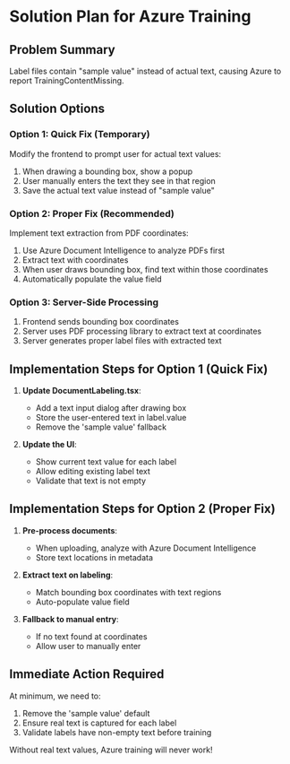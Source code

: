 # Solution Plan for Azure Training

## Problem Summary
Label files contain "sample value" instead of actual text, causing Azure to report TrainingContentMissing.

## Solution Options

### Option 1: Quick Fix (Temporary)
Modify the frontend to prompt user for actual text values:
1. When drawing a bounding box, show a popup
2. User manually enters the text they see in that region
3. Save the actual text value instead of "sample value"

### Option 2: Proper Fix (Recommended)
Implement text extraction from PDF coordinates:
1. Use Azure Document Intelligence to analyze PDFs first
2. Extract text with coordinates
3. When user draws bounding box, find text within those coordinates
4. Automatically populate the value field

### Option 3: Server-Side Processing
1. Frontend sends bounding box coordinates
2. Server uses PDF processing library to extract text at coordinates
3. Server generates proper label files with extracted text

## Implementation Steps for Option 1 (Quick Fix)

1. **Update DocumentLabeling.tsx**:
   - Add a text input dialog after drawing box
   - Store the user-entered text in label.value
   - Remove the 'sample value' fallback

2. **Update the UI**:
   - Show current text value for each label
   - Allow editing existing label text
   - Validate that text is not empty

## Implementation Steps for Option 2 (Proper Fix)

1. **Pre-process documents**:
   - When uploading, analyze with Azure Document Intelligence
   - Store text locations in metadata
   
2. **Extract text on labeling**:
   - Match bounding box coordinates with text regions
   - Auto-populate value field
   
3. **Fallback to manual entry**:
   - If no text found at coordinates
   - Allow user to manually enter

## Immediate Action Required
At minimum, we need to:
1. Remove the 'sample value' default
2. Ensure real text is captured for each label
3. Validate labels have non-empty text before training

Without real text values, Azure training will never work!